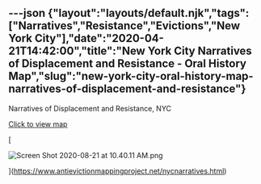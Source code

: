 ---json
{"layout":"layouts/default.njk","tags":["Narratives","Resistance","Evictions","New York City"],"date":"2020-04-21T14:42:00","title":"New York City Narratives of Displacement and Resistance - Oral History Map","slug":"new-york-city-oral-history-map-narratives-of-displacement-and-resistance"}
---

Narratives of Displacement and Resistance, NYC

[Click to view map](https://www.antievictionmappingproject.net/nycnarratives.html)

[

![Screen Shot 2020-08-21 at 10.40.11 AM.png](https://images.squarespace-cdn.com/content/v1/52b7d7a6e4b0b3e376ac8ea2/1598020846379-34P5FC05DHN67M12VSW9/ke17ZwdGBToddI8pDm48kG59g8eNMP8ptMhLZYl2n3MUqsxRUqqbr1mOJYKfIPR7LoDQ9mXPOjoJoqy81S2I8N_N4V1vUb5AoIIIbLZhVYxCRW4BPu10St3TBAUQYVKcK0zle2VuklFf0IsrftEj_WDrZGkLDHvICqY_LC5hX-_cHINX-cS0SfaHscCwUlKE/Screen+Shot+2020-08-21+at+10.40.11+AM.png)

](https://www.antievictionmappingproject.net/nycnarratives.html)